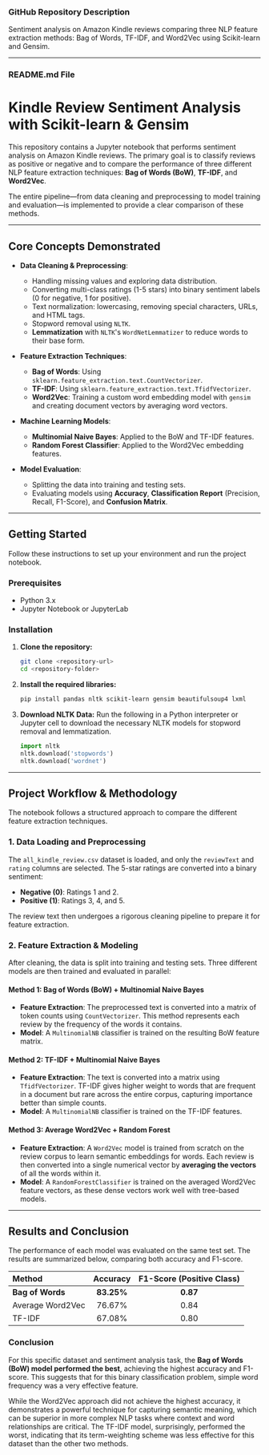 ### **GitHub Repository Description**

Sentiment analysis on Amazon Kindle reviews comparing three NLP feature extraction methods: Bag of Words, TF-IDF, and Word2Vec using Scikit-learn and Gensim.

-----

### **README.md File**

# Kindle Review Sentiment Analysis with Scikit-learn & Gensim

This repository contains a Jupyter notebook that performs sentiment analysis on Amazon Kindle reviews. The primary goal is to classify reviews as positive or negative and to compare the performance of three different NLP feature extraction techniques: **Bag of Words (BoW)**, **TF-IDF**, and **Word2Vec**.

The entire pipeline—from data cleaning and preprocessing to model training and evaluation—is implemented to provide a clear comparison of these methods.

-----

## Core Concepts Demonstrated

  * **Data Cleaning & Preprocessing**:

      * Handling missing values and exploring data distribution.
      * Converting multi-class ratings (1-5 stars) into binary sentiment labels (0 for negative, 1 for positive).
      * Text normalization: lowercasing, removing special characters, URLs, and HTML tags.
      * Stopword removal using `NLTK`.
      * **Lemmatization** with `NLTK`'s `WordNetLemmatizer` to reduce words to their base form.

  * **Feature Extraction Techniques**:

      * **Bag of Words**: Using `sklearn.feature_extraction.text.CountVectorizer`.
      * **TF-IDF**: Using `sklearn.feature_extraction.text.TfidfVectorizer`.
      * **Word2Vec**: Training a custom word embedding model with `gensim` and creating document vectors by averaging word vectors.

  * **Machine Learning Models**:

      * **Multinomial Naive Bayes**: Applied to the BoW and TF-IDF features.
      * **Random Forest Classifier**: Applied to the Word2Vec embedding features.

  * **Model Evaluation**:

      * Splitting the data into training and testing sets.
      * Evaluating models using **Accuracy**, **Classification Report** (Precision, Recall, F1-Score), and **Confusion Matrix**.

-----

## Getting Started

Follow these instructions to set up your environment and run the project notebook.

### Prerequisites

  * Python 3.x
  * Jupyter Notebook or JupyterLab

### Installation

1.  **Clone the repository:**

    ```bash
    git clone <repository-url>
    cd <repository-folder>
    ```

2.  **Install the required libraries:**

    ```bash
    pip install pandas nltk scikit-learn gensim beautifulsoup4 lxml
    ```

3.  **Download NLTK Data:**
    Run the following in a Python interpreter or Jupyter cell to download the necessary NLTK models for stopword removal and lemmatization.

    ```python
    import nltk
    nltk.download('stopwords')
    nltk.download('wordnet')
    ```

-----

## Project Workflow & Methodology

The notebook follows a structured approach to compare the different feature extraction techniques.

### 1\. Data Loading and Preprocessing

The `all_kindle_review.csv` dataset is loaded, and only the `reviewText` and `rating` columns are selected. The 5-star ratings are converted into a binary sentiment:

  * **Negative (0)**: Ratings 1 and 2.
  * **Positive (1)**: Ratings 3, 4, and 5.

The review text then undergoes a rigorous cleaning pipeline to prepare it for feature extraction.

### 2\. Feature Extraction & Modeling

After cleaning, the data is split into training and testing sets. Three different models are then trained and evaluated in parallel:

#### Method 1: Bag of Words (BoW) + Multinomial Naive Bayes

  * **Feature Extraction**: The preprocessed text is converted into a matrix of token counts using `CountVectorizer`. This method represents each review by the frequency of the words it contains.
  * **Model**: A `MultinomialNB` classifier is trained on the resulting BoW feature matrix.

#### Method 2: TF-IDF + Multinomial Naive Bayes

  * **Feature Extraction**: The text is converted into a matrix using `TfidfVectorizer`. TF-IDF gives higher weight to words that are frequent in a document but rare across the entire corpus, capturing importance better than simple counts.
  * **Model**: A `MultinomialNB` classifier is trained on the TF-IDF features.

#### Method 3: Average Word2Vec + Random Forest

  * **Feature Extraction**: A `Word2Vec` model is trained from scratch on the review corpus to learn semantic embeddings for words. Each review is then converted into a single numerical vector by **averaging the vectors** of all the words within it.
  * **Model**: A `RandomForestClassifier` is trained on the averaged Word2Vec feature vectors, as these dense vectors work well with tree-based models.

-----

## Results and Conclusion

The performance of each model was evaluated on the same test set. The results are summarized below, comparing both accuracy and F1-score.

| Method | Accuracy | F1-Score (Positive Class) |
| :--- | :---: | :---: |
| **Bag of Words** | **83.25%** | **0.87** |
| Average Word2Vec | 76.67% | 0.84 |
| TF-IDF | 67.08% | 0.80 |

### Conclusion

For this specific dataset and sentiment analysis task, the **Bag of Words (BoW) model performed the best**, achieving the highest accuracy and F1-score. This suggests that for this binary classification problem, simple word frequency was a very effective feature.

While the Word2Vec approach did not achieve the highest accuracy, it demonstrates a powerful technique for capturing semantic meaning, which can be superior in more complex NLP tasks where context and word relationships are critical. The TF-IDF model, surprisingly, performed the worst, indicating that its term-weighting scheme was less effective for this dataset than the other two methods.
